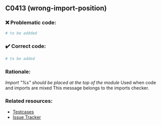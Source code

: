 ## C0413 (wrong-import-position)

### :x: Problematic code:

```python
# to be addded
```

### :heavy_check_mark: Correct code:

```python
# to be added
```

### Rationale:

 *Import "%s" should be placed at the top of the module*
  Used when code and imports are mixed This message belongs to the imports
  checker.



### Related resources:

- [Testcases](#)
- [Issue Tracker](https://github.com/PyCQA/pylint/issues?q=is%3Aissue+%22wrong-import-position%22+OR+%22C0413%22)
